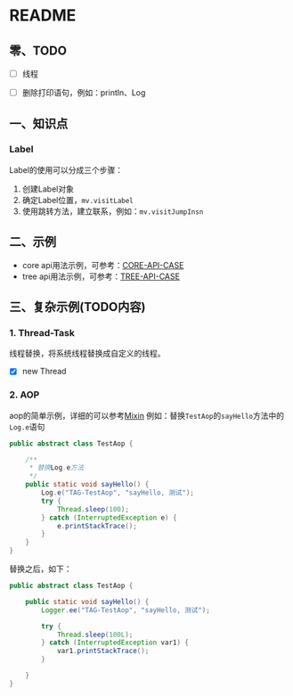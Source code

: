 # README   

## 零、TODO  
- [ ] 线程
- [ ] 删除打印语句，例如：println、Log  


## 一、知识点
### Label    
Label的使用可以分成三个步骤：
1. 创建Label对象
2. 确定Label位置，`mv.visitLabel`
3. 使用跳转方法，建立联系，例如：`mv.visitJumpInsn`

## 二、示例   
- core api用法示例，可参考：[CORE-API-CASE](https://github.com/JohnnySwordMan/HelloFirstASM/blob/master/CORE-API-CASE.md)
- tree api用法示例，可参考：[TREE-API-CASE](https://github.com/JohnnySwordMan/HelloFirstASM/blob/master/TREE-API-CASE.md)

## 三、复杂示例(TODO内容)
### 1. Thread-Task  
线程替换，将系统线程替换成自定义的线程。
- [x] new Thread 

### 2. AOP  
aop的简单示例，详细的可以参考[Mixin]()
例如：替换`TestAop`的`sayHello`方法中的`Log.e`语句
```java
public abstract class TestAop {

    /**
     * 替换Log.e方法
     */
    public static void sayHello() {
        Log.e("TAG-TestAop", "sayHello, 测试");
        try {
            Thread.sleep(100);
        } catch (InterruptedException e) {
            e.printStackTrace();
        }
    }
}
```  
替换之后，如下：
```java
public abstract class TestAop {

    public static void sayHello() {
        Logger.ee("TAG-TestAop", "sayHello, 测试");

        try {
            Thread.sleep(100L);
        } catch (InterruptedException var1) {
            var1.printStackTrace();
        }

    }
}

```
